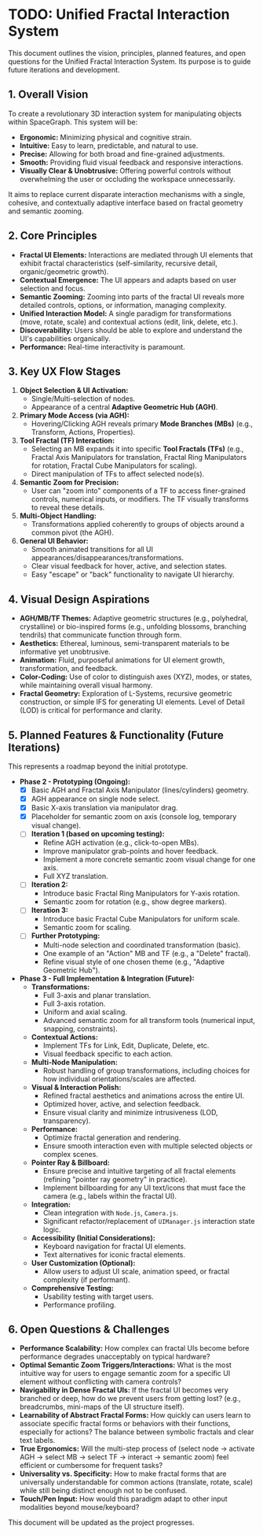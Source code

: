 # TODO: Unified Fractal Interaction System

This document outlines the vision, principles, planned features, and open questions for the Unified Fractal Interaction System. Its purpose is to guide future iterations and development.

## 1. Overall Vision

To create a revolutionary 3D interaction system for manipulating objects within SpaceGraph. This system will be:
-   **Ergonomic:** Minimizing physical and cognitive strain.
-   **Intuitive:** Easy to learn, predictable, and natural to use.
-   **Precise:** Allowing for both broad and fine-grained adjustments.
-   **Smooth:** Providing fluid visual feedback and responsive interactions.
-   **Visually Clear & Unobtrusive:** Offering powerful controls without overwhelming the user or occluding the workspace unnecessarily.

It aims to replace current disparate interaction mechanisms with a single, cohesive, and contextually adaptive interface based on fractal geometry and semantic zooming.

## 2. Core Principles

-   **Fractal UI Elements:** Interactions are mediated through UI elements that exhibit fractal characteristics (self-similarity, recursive detail, organic/geometric growth).
-   **Contextual Emergence:** The UI appears and adapts based on user selection and focus.
-   **Semantic Zooming:** Zooming into parts of the fractal UI reveals more detailed controls, options, or information, managing complexity.
-   **Unified Interaction Model:** A single paradigm for transformations (move, rotate, scale) and contextual actions (edit, link, delete, etc.).
-   **Discoverability:** Users should be able to explore and understand the UI's capabilities organically.
-   **Performance:** Real-time interactivity is paramount.

## 3. Key UX Flow Stages

1.  **Object Selection & UI Activation:**
    *   Single/Multi-selection of nodes.
    *   Appearance of a central **Adaptive Geometric Hub (AGH)**.
2.  **Primary Mode Access (via AGH):**
    *   Hovering/Clicking AGH reveals primary **Mode Branches (MBs)** (e.g., Transform, Actions, Properties).
3.  **Tool Fractal (TF) Interaction:**
    *   Selecting an MB expands it into specific **Tool Fractals (TFs)** (e.g., Fractal Axis Manipulators for translation, Fractal Ring Manipulators for rotation, Fractal Cube Manipulators for scaling).
    *   Direct manipulation of TFs to affect selected node(s).
4.  **Semantic Zoom for Precision:**
    *   User can "zoom into" components of a TF to access finer-grained controls, numerical inputs, or modifiers. The TF visually transforms to reveal these details.
5.  **Multi-Object Handling:**
    *   Transformations applied coherently to groups of objects around a common pivot (the AGH).
6.  **General UI Behavior:**
    *   Smooth animated transitions for all UI appearances/disappearances/transformations.
    *   Clear visual feedback for hover, active, and selection states.
    *   Easy "escape" or "back" functionality to navigate UI hierarchy.

## 4. Visual Design Aspirations

-   **AGH/MB/TF Themes:** Adaptive geometric structures (e.g., polyhedral, crystalline) or bio-inspired forms (e.g., unfolding blossoms, branching tendrils) that communicate function through form.
-   **Aesthetics:** Ethereal, luminous, semi-transparent materials to be informative yet unobtrusive.
-   **Animation:** Fluid, purposeful animations for UI element growth, transformation, and feedback.
-   **Color-Coding:** Use of color to distinguish axes (XYZ), modes, or states, while maintaining overall visual harmony.
-   **Fractal Geometry:** Exploration of L-Systems, recursive geometric construction, or simple IFS for generating UI elements. Level of Detail (LOD) is critical for performance and clarity.

## 5. Planned Features & Functionality (Future Iterations)

This represents a roadmap beyond the initial prototype.

*   **Phase 2 - Prototyping (Ongoing):**
    *   [X] Basic AGH and Fractal Axis Manipulator (lines/cylinders) geometry.
    *   [X] AGH appearance on single node select.
    *   [X] Basic X-axis translation via manipulator drag.
    *   [X] Placeholder for semantic zoom on axis (console log, temporary visual change).
    *   [ ] **Iteration 1 (based on upcoming testing):**
        *   Refine AGH activation (e.g., click-to-open MBs).
        *   Improve manipulator grab-points and hover feedback.
        *   Implement a more concrete semantic zoom visual change for one axis.
        *   Full XYZ translation.
    *   [ ] **Iteration 2:**
        *   Introduce basic Fractal Ring Manipulators for Y-axis rotation.
        *   Semantic zoom for rotation (e.g., show degree markers).
    *   [ ] **Iteration 3:**
        *   Introduce basic Fractal Cube Manipulators for uniform scale.
        *   Semantic zoom for scaling.
    *   [ ] **Further Prototyping:**
        *   Multi-node selection and coordinated transformation (basic).
        *   One example of an "Action" MB and TF (e.g., a "Delete" fractal).
        *   Refine visual style of one chosen theme (e.g., "Adaptive Geometric Hub").

*   **Phase 3 - Full Implementation & Integration (Future):**
    *   **Transformations:**
        *   Full 3-axis and planar translation.
        *   Full 3-axis rotation.
        *   Uniform and axial scaling.
        *   Advanced semantic zoom for all transform tools (numerical input, snapping, constraints).
    *   **Contextual Actions:**
        *   Implement TFs for Link, Edit, Duplicate, Delete, etc.
        *   Visual feedback specific to each action.
    *   **Multi-Node Manipulation:**
        *   Robust handling of group transformations, including choices for how individual orientations/scales are affected.
    *   **Visual & Interaction Polish:**
        *   Refined fractal aesthetics and animations across the entire UI.
        *   Optimized hover, active, and selection feedback.
        *   Ensure visual clarity and minimize intrusiveness (LOD, transparency).
    *   **Performance:**
        *   Optimize fractal generation and rendering.
        *   Ensure smooth interaction even with multiple selected objects or complex scenes.
    *   **Pointer Ray & Billboard:**
        *   Ensure precise and intuitive targeting of all fractal elements (refining "pointer ray geometry" in practice).
        *   Implement billboarding for any UI text/icons that must face the camera (e.g., labels within the fractal UI).
    *   **Integration:**
        *   Clean integration with `Node.js`, `Camera.js`.
        *   Significant refactor/replacement of `UIManager.js` interaction state logic.
    *   **Accessibility (Initial Considerations):**
        *   Keyboard navigation for fractal UI elements.
        *   Text alternatives for iconic fractal elements.
    *   **User Customization (Optional):**
        *   Allow users to adjust UI scale, animation speed, or fractal complexity (if performant).
    *   **Comprehensive Testing:**
        *   Usability testing with target users.
        *   Performance profiling.

## 6. Open Questions & Challenges

-   **Performance Scalability:** How complex can fractal UIs become before performance degrades unacceptably on typical hardware?
-   **Optimal Semantic Zoom Triggers/Interactions:** What is the most intuitive way for users to engage semantic zoom for a specific UI element without conflicting with camera controls?
-   **Navigability in Dense Fractal UIs:** If the fractal UI becomes very branched or deep, how do we prevent users from getting lost? (e.g., breadcrumbs, mini-maps of the UI structure itself).
-   **Learnability of Abstract Fractal Forms:** How quickly can users learn to associate specific fractal forms or behaviors with their functions, especially for actions? The balance between symbolic fractals and clear text labels.
-   **True Ergonomics:** Will the multi-step process of (select node -> activate AGH -> select MB -> select TF -> interact -> semantic zoom) feel efficient or cumbersome for frequent tasks?
-   **Universality vs. Specificity:** How to make fractal forms that are universally understandable for common actions (translate, rotate, scale) while still being distinct enough not to be confused.
-   **Touch/Pen Input:** How would this paradigm adapt to other input modalities beyond mouse/keyboard?

This document will be updated as the project progresses.
